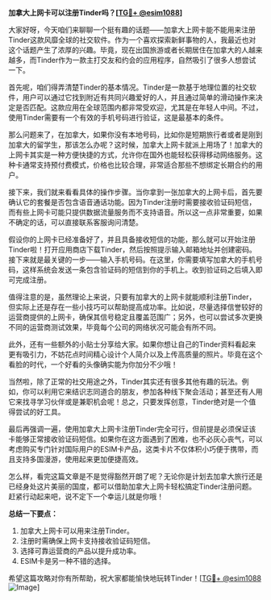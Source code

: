 **加拿大上网卡可以注册Tinder吗？[[TG💪+ @esim1088](https://t.me/s/esim1088)]**

大家好呀，今天咱们来聊聊一个挺有趣的话题——加拿大上网卡能不能用来注册Tinder这款风靡全球的社交软件。作为一个喜欢探索新鲜事物的人，我最近也对这个话题产生了浓厚的兴趣。毕竟，现在出国旅游或者长期居住在加拿大的人越来越多，而Tinder作为一款主打交友和约会的应用程序，自然吸引了很多人想尝试一下。

首先呢，咱们得弄清楚Tinder的基本情况。Tinder是一款基于地理位置的社交软件，用户可以通过它找到附近有共同兴趣爱好的人，并且通过简单的滑动操作来决定是否匹配。这款应用在全球范围内都非常受欢迎，尤其是在年轻人中间。不过，使用Tinder需要有一个有效的手机号码进行验证，这是最基本的条件。

那么问题来了，在加拿大，如果你没有本地号码，比如你是短期旅行者或者是刚到加拿大的留学生，那该怎么办呢？这时候，加拿大上网卡就派上用场了！加拿大的上网卡其实是一种方便快捷的方式，允许你在国外也能轻松获得移动网络服务。这种卡通常支持预付费模式，价格也比较合理，非常适合那些不想绑定长期合约的用户。

接下来，我们就来看看具体的操作步骤。当你拿到一张加拿大的上网卡后，首先要确认它的套餐是否包含语音通话功能。因为Tinder注册时需要接收验证码短信，而有些上网卡可能只提供数据流量服务而不支持语音。所以这一点非常重要，如果不确定的话，可以直接联系客服询问清楚。

假设你的上网卡已经准备好了，并且具备接收短信的功能，那么就可以开始注册Tinder啦！打开应用商店下载Tinder，然后按照提示输入邮箱地址并创建密码。接下来就是最关键的一步——输入手机号码。在这里，你需要填写加拿大的手机号码，这样系统会发送一条包含验证码的短信到你的手机上。收到验证码之后填入即可完成注册。

值得注意的是，虽然理论上来说，只要有加拿大的上网卡就能顺利注册Tinder，但实际上还是存在一些小技巧可以帮助提高成功率。比如说，尽量选择信誉较好的运营商提供的上网卡，确保其信号稳定且覆盖范围广；另外，也可以尝试多次更换不同的运营商测试效果，毕竟每个公司的网络状况可能会有所不同。

此外，还有一些额外的小贴士分享给大家。如果你想让自己的Tinder资料看起来更有吸引力，不妨花点时间精心设计个人简介以及上传高质量的照片。毕竟在这个看脸的时代，一个好看的头像确实能为你加分不少哦！

当然啦，除了正常的社交用途之外，Tinder其实还有很多其他有趣的玩法。例如，你可以利用它来结识志同道合的朋友，参加各种线下聚会活动；甚至还有人用它来找寻学习伙伴或是兼职机会呢！总之，只要发挥创意，Tinder绝对是一个值得尝试的好工具。

最后再强调一遍，使用加拿大上网卡注册Tinder完全可行，但前提是必须保证该卡能够正常接收验证码短信。如果你在这方面遇到了困难，也不必灰心丧气，可以考虑购买专门针对国际用户的ESIM卡产品，这类卡片不仅体积小巧便于携带，而且支持多国漫游，使用起来更加便捷高效。

怎么样，看完这篇文章是不是觉得豁然开朗了呢？无论你是计划去加拿大旅行还是已经身处这片美丽的国度，都可以借助加拿大上网卡轻松搞定Tinder注册问题。赶紧行动起来吧，说不定下一个幸运儿就是你哦！

**总结一下要点：**
1. 加拿大上网卡可以用来注册Tinder。
2. 注册时需确保上网卡支持接收验证码短信。
3. 选择可靠运营商的产品以提升成功率。
4. ESIM卡是另一种不错的选择。

希望这篇攻略对你有所帮助，祝大家都能愉快地玩转Tinder！[[TG💪+ @esim1088](https://t.me/s/esim1088) ![Image](https://i.postimg.cc/4NQfJmqS/Snipaste-2025-05-13-00-14-12.png)]